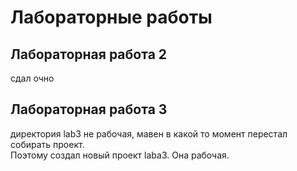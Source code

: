 # Лабораторные работы

## Лабораторная работа 2 

сдал очно

## Лабораторная работа 3

директория lab3 не рабочая, мавен в какой то момент перестал собирать проект. <br>
Поэтому создал новый проект laba3. Она рабочая.